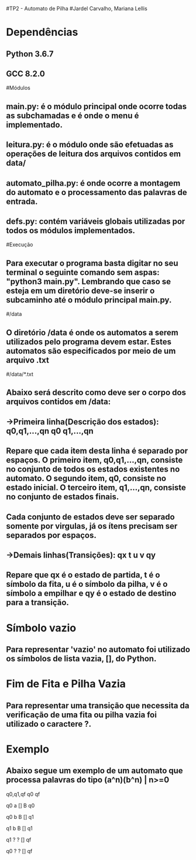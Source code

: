 #TP2 - Automato de Pilha
#Jardel Carvalho, Mariana Lellis

# Dependências
## Python 3.6.7
## GCC 8.2.0

#Módulos
## __main__.py: é o módulo principal onde ocorre todas as subchamadas e é onde o menu é implementado.
## leitura.py: é o módulo onde são efetuadas as operações de leitura dos arquivos contidos em data/
## automato_pilha.py: é onde ocorre a montagem do automato e o processamento das palavras de entrada.
## defs.py: contém variáveis globais utilizadas por todos os módulos implementados.

#Execução
## Para executar o programa basta digitar no seu terminal o seguinte comando sem aspas: "python3 __main__.py". Lembrando que caso se esteja em um diretório deve-se inserir o subcaminho até o módulo principal __main__.py.

#/data
## O diretório /data é onde os automatos a serem utilizados pelo programa devem estar. Estes automatos são especificados por meio de um arquivo .txt

#/data/*.txt
## Abaixo será descrito como deve ser o corpo dos arquivos contidos em /data:
## ->Primeira linha(Descrição dos estados): q0,q1,...,qn q0 q1,...,qn
## Repare que cada item desta linha é separado por espaços. O primeiro item, q0,q1,...,qn, consiste no conjunto de todos os estados existentes no automato. O segundo item, q0, consiste no estado inicial. O terceiro item, q1,...,qn, consiste no conjunto de estados finais.
## Cada conjunto de estados deve ser separado somente por virgulas, já os ítens precisam ser separados por espaços.
## ->Demais linhas(Transições): qx t u v qy
## Repare que qx é o estado de partida, t é o símbolo da fita, u é o símbolo da pilha, v é o símbolo a empilhar e qy é o estado de destino para a transição.

# Símbolo vazio
## Para representar 'vazio' no automato foi utilizado os símbolos de lista vazia, [], do Python.

# Fim de Fita e Pilha Vazia
## Para representar uma transição que necessita da verificação de uma fita ou pilha vazia foi utilizado o caractere ?.

# Exemplo
## Abaixo segue um exemplo de um automato que processa palavras do tipo (a^n)(b^n) | n>=0
q0,q1,qf q0 qf

q0 a [] B q0

q0 b B [] q1

q1 b B [] q1

q1 ? ? [] qf

q0 ? ? [] qf
